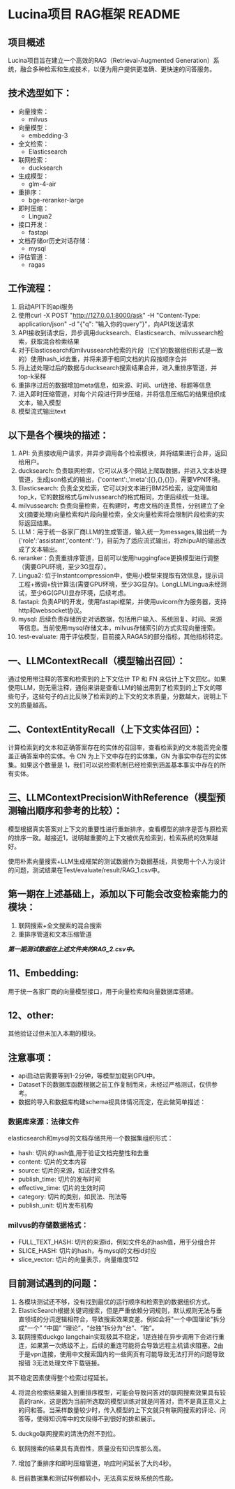 # Lucina项目 RAG框架 README

## 项目概述

Lucina项目旨在建立一个高效的RAG（Retrieval-Augmented Generation）系统，融合多种检索和生成技术，以便为用户提供更准确、更快速的问答服务。

## 技术选型如下：

- 向量搜索：
  - milvus
- 向量模型：
  - embedding-3
- 全文检索：
  - Elasticsearch
- 联网检索：
  - ducksearch
- 生成模型：
  - glm-4-air
- 重排序：
  - bge-reranker-large
- 即时压缩：
  - Lingua2
- 接口开发：
  - fastapi
- 文档存储or历史对话存储：
  - mysql
- 评估管道：
  - ragas

## 工作流程：

1. 启动API下的api服务
2. 使用curl -X POST "http://127.0.0.1:8000/ask" -H "Content-Type: application/json" -d "{\"q\": \"输入你的query\"}"，向API发送请求
3. API接收到请求后，异步调用ducksearch、Elasticsearch、milvussearch检索，获取混合检索结果
4. 对于Elasticsearch和milvussearch检索的片段（它们的数据组织形式是一致的）使用hash_id去重，并将来源于相同文档的片段按顺序合并
5. 将上述处理过后的数据与ducksearch搜索结果合并，进入重排序管道，并top-k采样
6. 重排序过后的数据增加meta信息，如来源、时间、url连接、标题等信息
7. 进入即时压缩管道，对每个片段进行异步压缩，并将信息压缩后的结果组织成文本，输入模型
8. 模型流式输出text

## 以下是各个模块的描述：

1. API: 负责接收用户请求，并异步调用各个检索模块，并将结果进行合并，返回给用户。
2. ducksearch: 负责联网检索，它可以从多个网站上爬取数据，并进入文本处理管道，生成json格式的输出，{'content':,'meta':[{},{},{}]}，需要VPN环境。
3. Elasticsearch: 负责全文检索，它可以对文本进行BM25检索，设定阈值和top_k，它的数据格式与milvussearch的格式相同，方便后续统一处理。
4. milvussearch: 负责向量检索，在构建时，考虑文档的连贯性，分别建立了全文(摘要处理)向量检索和片段向量检索，全文向量检索将会限制片段检索的实际返回结果。
5. LLM：用于统一各家厂商LLM的生成管道，输入统一为messages,输出统一为{'role':'assistant','content':''}，目前为了适应流式输出，将zhipuAI的输出改成了文本输出。
6. reranker：负责重排序管道，目前可以使用huggingface更换模型进行调整（需要GPU环境，至少3G显存）。
7. Lingua2: 位于Instantcompression中，使用小模型来提取有效信息，提示词工程+微调+统计算法(需要GPU环境，至少3G显存)。LongLLMLingua未经测试，至少6G(GPU)显存环境，后续考虑。
8. fastapi: 负责API的开发，使用fastapi框架，并使用uvicorn作为服务器，支持http和websocket协议。
9. mysql: 后续负责存储历史对话数据，包括用户输入、系统回复、时间、来源等信息。当前使用mysql存储文本，milvus存储索引的方式实现向量搜索。
10. test-evaluate: 用于评估模型，目前接入RAGAS的部分指标，其他指标待定。

## 一、LLMContextRecall（模型输出召回）：

通过使用带注释的答案和检索到的上下文估计 TP 和 FN 来估计上下文回忆。如果使用LLM，则无需注释，通俗来讲是查看LLM的输出用到了检索到的上下文的哪些句子，这些句子的占比反映了检索到的上下文的文本质量，分数越大，说明上下文的质量越高。

## 二、ContextEntityRecall（上下文实体召回）：

计算检索到的文本和正确答案存在的实体的召回率，查看检索到的文本能否完全覆盖正确答案中的实体。令 CN 为上下文中存在的实体集，GN 为事实中存在的实体集。如果这个数量是 1，我们可以说检索机制已经检索到涵盖基本事实中存在的所有实体。

## 三、LLMContextPrecisionWithReference（模型预测输出顺序和参考的比较）：

模型根据真实答案对上下文的重要性进行重新排序，查看模型的排序是否与原检索的排序一致。越接近1，说明越重要的上下文被优先检索到，检索系统的效果越好。

使用朴素向量搜索+LLM生成框架的测试数据作为数据基线，共使用十个人为设计的问题，测试结果在Test/evaluate/result/RAG_1.csv中。

## 第一期在上述基础上，添加以下可能会改变检索能力的模块：

1. 联网搜索+全文搜索的混合搜索
2. 重排序管道和文本压缩管道

***第一期测试数据在上述文件夹的RAG_2.csv中。***

## 11、Embedding:

用于统一各家厂商的向量模型接口，用于向量检索和向量数据库搭建。

## 12、other:

其他验证过但未加入本期的模块。

## 注意事项：

- api启动后需要等到1-2分钟，等模型加载到GPU中。
- Dataset下的数据库函数根据之前工作复制而来，未经过严格测试，仅供参考。
- 数据的导入和数据库构建schema视具体情况而定，在此做简单描述：

### 数据库来源：法律文件

elasticsearch和mysql的文档存储共用一个数据集组织形式：

- hash: 切片的hash值,用于验证文档完整性和去重
- content: 切片的文本内容
- source: 切片的来源，如法律文件名
- publish_time: 切片的发布时间
- effective_time: 切片的生效时间
- category: 切片的类别，如民法、刑法等
- publish_unit: 切片发布机构

### milvus的存储数据格式：

- FULL_TEXT_HASH: 切片的来源id，例如文件名的hash值，用于分组合并
- SLICE_HASH: 切片的hash，与mysql的文档id对应
- slice_vector: 切片的向量表示，向量维度512

## 目前测试遇到的问题：

1. 各模块测试还不够，没有找到最优的运行顺序和检索到的数据组织方式。
2. ElasticSearch根据关键词搜索，但是严重依赖分词规则，默认规则无法与垂直领域的分词逻辑相符合，导致搜索效果变差。例如会将"一个中国理论"拆分成“一个” “中国” “理论”，“台独”拆分为“台”、“独”。
3. 联网搜索duckgo langchain实现极其不稳定，1是连接在异步调用下会进行重连，如果第一次练级不上，后续的重连可能将会导致远程主机请求阻塞。2由于是vpn连接，使用中文搜索国内的一些网页有可能导致无法打开的问题导致报错 3无法处理文件下载链接。

其不稳定因素使得整个检索过程延长。

4. 将混合检索结果输入到重排序模型，可能会导致问答对的联网搜索效果具有较高的rank，这是因为当前所选取的模型训练对就是问答对，而不是真正意义上的问和答。当采样数量较少时，传入模型的上下文就只有联网搜索的评论、问答等，使得知识库中的文段得不到很好的排和展示。

5. duckgo联网搜索的清洗仍然不到位。

6. 联网搜索的结果具有真假性，质量没有知识库那么高。

7. 增加了重排序和即时压缩管道，响应时间延长了大约4秒。

8. 目前数据集和测试样例都较小，无法真实反映系统的性能。

